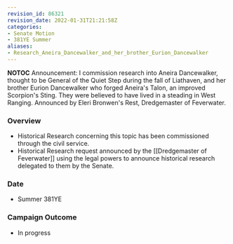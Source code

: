 ```yaml
---
revision_id: 86321
revision_date: 2022-01-31T21:21:58Z
categories:
- Senate Motion
- 381YE Summer
aliases:
- Research_Aneira_Dancewalker_and_her_brother_Eurion_Dancewalker
---
```



__NOTOC__
Announcement: I commission research into Aneira Dancewalker, thought to be General of the Quiet Step during the fall of Liathaven, and her brother Eurion Dancewalker who forged Aneira's Talon, an improved Scorpion's Sting. They were believed to have lived in a steading in West Ranging. 
Announced by Eleri Bronwen's Rest, Dredgemaster of Feverwater.

### Overview
* Historical Research concerning this topic has been commissioned through the civil service.
* Historical Research request announced by the [[Dredgemaster of Feverwater]] using the legal powers to announce historical research delegated to them by the Senate.

### Date
* Summer 381YE

### Campaign Outcome
* In progress